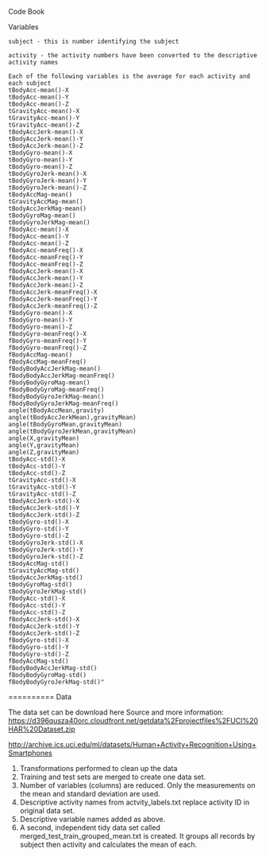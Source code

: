Code Book

Variables
	
	subject - this is number identifying the subject
	
	activity - the activity numbers have been converted to the descriptive activity names
	
	Each of the following variables is the average for each activity and each subject
	tBodyAcc-mean()-X
	tBodyAcc-mean()-Y
	tBodyAcc-mean()-Z
	tGravityAcc-mean()-X
	tGravityAcc-mean()-Y
	tGravityAcc-mean()-Z
	tBodyAccJerk-mean()-X
	tBodyAccJerk-mean()-Y
	tBodyAccJerk-mean()-Z
	tBodyGyro-mean()-X
	tBodyGyro-mean()-Y
	tBodyGyro-mean()-Z
	tBodyGyroJerk-mean()-X
	tBodyGyroJerk-mean()-Y
	tBodyGyroJerk-mean()-Z
	tBodyAccMag-mean()
	tGravityAccMag-mean()
	tBodyAccJerkMag-mean()
	tBodyGyroMag-mean()
	tBodyGyroJerkMag-mean()
	fBodyAcc-mean()-X
	fBodyAcc-mean()-Y
	fBodyAcc-mean()-Z
	fBodyAcc-meanFreq()-X
	fBodyAcc-meanFreq()-Y
	fBodyAcc-meanFreq()-Z
	fBodyAccJerk-mean()-X
	fBodyAccJerk-mean()-Y
	fBodyAccJerk-mean()-Z
	fBodyAccJerk-meanFreq()-X
	fBodyAccJerk-meanFreq()-Y
	fBodyAccJerk-meanFreq()-Z
	fBodyGyro-mean()-X
	fBodyGyro-mean()-Y
	fBodyGyro-mean()-Z
	fBodyGyro-meanFreq()-X
	fBodyGyro-meanFreq()-Y
	fBodyGyro-meanFreq()-Z
	fBodyAccMag-mean()
	fBodyAccMag-meanFreq()
	fBodyBodyAccJerkMag-mean()
	fBodyBodyAccJerkMag-meanFreq()
	fBodyBodyGyroMag-mean()
	fBodyBodyGyroMag-meanFreq()
	fBodyBodyGyroJerkMag-mean()
	fBodyBodyGyroJerkMag-meanFreq()
	angle(tBodyAccMean,gravity)
	angle(tBodyAccJerkMean),gravityMean)
	angle(tBodyGyroMean,gravityMean)
	angle(tBodyGyroJerkMean,gravityMean)
	angle(X,gravityMean)
	angle(Y,gravityMean)
	angle(Z,gravityMean)
	tBodyAcc-std()-X
	tBodyAcc-std()-Y
	tBodyAcc-std()-Z
	tGravityAcc-std()-X
	tGravityAcc-std()-Y
	tGravityAcc-std()-Z
	tBodyAccJerk-std()-X
	tBodyAccJerk-std()-Y
	tBodyAccJerk-std()-Z
	tBodyGyro-std()-X
	tBodyGyro-std()-Y
	tBodyGyro-std()-Z
	tBodyGyroJerk-std()-X
	tBodyGyroJerk-std()-Y
	tBodyGyroJerk-std()-Z
	tBodyAccMag-std()
	tGravityAccMag-std()
	tBodyAccJerkMag-std()
	tBodyGyroMag-std()
	tBodyGyroJerkMag-std()
	fBodyAcc-std()-X
	fBodyAcc-std()-Y
	fBodyAcc-std()-Z
	fBodyAccJerk-std()-X
	fBodyAccJerk-std()-Y
	fBodyAccJerk-std()-Z
	fBodyGyro-std()-X
	fBodyGyro-std()-Y
	fBodyGyro-std()-Z
	fBodyAccMag-std()
	fBodyBodyAccJerkMag-std()
	fBodyBodyGyroMag-std()
	fBodyBodyGyroJerkMag-std()"

==========
Data

The data set can be download here
Source and more information: 
https://d396qusza40orc.cloudfront.net/getdata%2Fprojectfiles%2FUCI%20HAR%20Dataset.zip 

http://archive.ics.uci.edu/ml/datasets/Human+Activity+Recognition+Using+Smartphones 

1. Transformations performed to clean up the data
2. Training and test sets are merged to create one data set.
3. Number of variables (columns) are reduced.  Only the measurements on the mean and standard deviation are used. 
4. Descriptive activity names from actvity_labels.txt replace activity ID in original data set.
5. Descriptive variable names added as above. 
6. A second, independent tidy data set called merged_test_train_grouped_mean.txt is created.  It groups all records by subject then activity and calculates the mean of each.